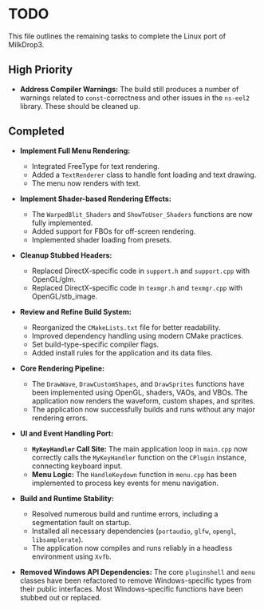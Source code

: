# TODO

This file outlines the remaining tasks to complete the Linux port of MilkDrop3.

## High Priority

- **Address Compiler Warnings:** The build still produces a number of warnings related to `const`-correctness and other issues in the `ns-eel2` library. These should be cleaned up.

## Completed

- **Implement Full Menu Rendering:**
    - Integrated FreeType for text rendering.
    - Added a `TextRenderer` class to handle font loading and text drawing.
    - The menu now renders with text.

- **Implement Shader-based Rendering Effects:**
    - The `WarpedBlit_Shaders` and `ShowToUser_Shaders` functions are now fully implemented.
    - Added support for FBOs for off-screen rendering.
    - Implemented shader loading from presets.

- **Cleanup Stubbed Headers:**
    - Replaced DirectX-specific code in `support.h` and `support.cpp` with OpenGL/glm.
    - Replaced DirectX-specific code in `texmgr.h` and `texmgr.cpp` with OpenGL/stb_image.

- **Review and Refine Build System:**
    - Reorganized the `CMakeLists.txt` file for better readability.
    - Improved dependency handling using modern CMake practices.
    - Set build-type-specific compiler flags.
    - Added install rules for the application and its data files.

- **Core Rendering Pipeline:**
    - The `DrawWave`, `DrawCustomShapes`, and `DrawSprites` functions have been implemented using OpenGL, shaders, VAOs, and VBOs. The application now renders the waveform, custom shapes, and sprites.
    - The application now successfully builds and runs without any major rendering errors.

- **UI and Event Handling Port:**
    - **`MyKeyHandler` Call Site:** The main application loop in `main.cpp` now correctly calls the `MyKeyHandler` function on the `CPlugin` instance, connecting keyboard input.
    - **Menu Logic:** The `HandleKeydown` function in `menu.cpp` has been implemented to process key events for menu navigation.

- **Build and Runtime Stability:**
    - Resolved numerous build and runtime errors, including a segmentation fault on startup.
    - Installed all necessary dependencies (`portaudio`, `glfw`, `opengl`, `libsamplerate`).
    - The application now compiles and runs reliably in a headless environment using `Xvfb`.

- **Removed Windows API Dependencies:** The core `pluginshell` and `menu` classes have been refactored to remove Windows-specific types from their public interfaces. Most Windows-specific functions have been stubbed out or replaced.